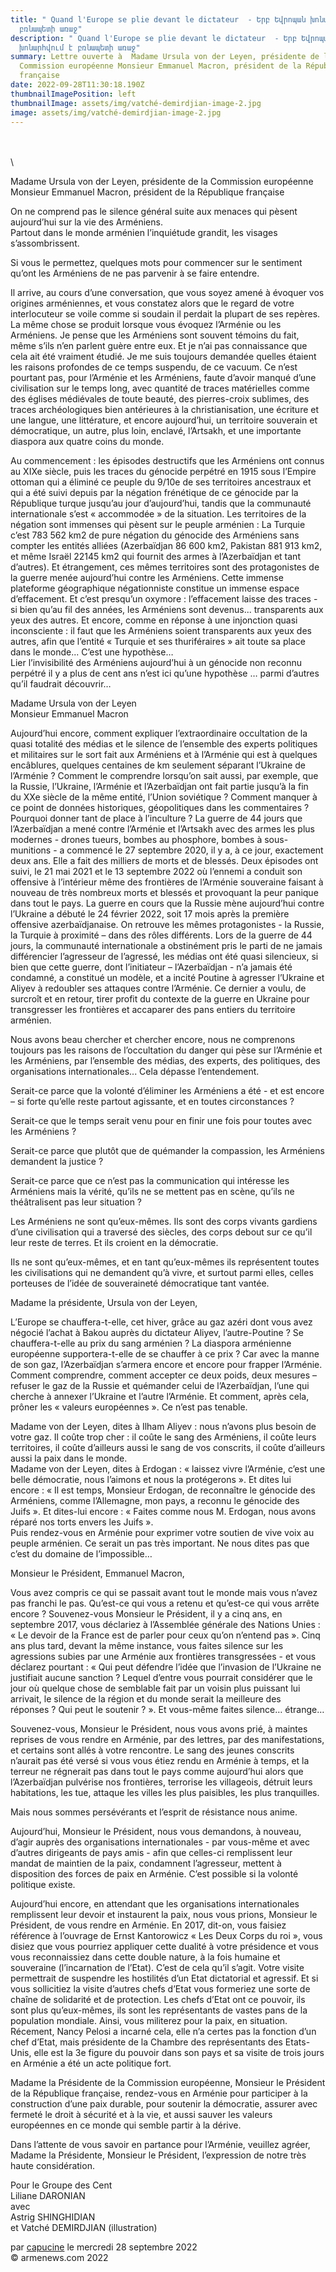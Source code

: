 ```yaml
---
title: " Quand l'Europe se plie devant le dictateur  - Երբ Եվրոպան խոնարհվում է
  բռնապետի առաջ"
description: " Quand l'Europe se plie devant le dictateur  - Երբ Եվրոպան
  խոնարհվում է բռնապետի առաջ"
summary: Lettre ouverte à  Madame Ursula von der Leyen, présidente de la
  Commission européenne Monsieur Emmanuel Macron, président de la République
  française
date: 2022-09-28T11:30:18.190Z
thumbnailImagePosition: left
thumbnailImage: assets/img/vatché-demirdjian-image-2.jpg
image: assets/img/vatché-demirdjian-image-2.jpg
---
```

\
\
\
<!--StartFragment-->

Madame Ursula von der Leyen, présidente de la Commission européenne\
Monsieur Emmanuel Macron, président de la République française

On ne comprend pas le silence général suite aux menaces qui pèsent aujourd’hui sur la vie des Arméniens.\
Partout dans le monde arménien l’inquiétude grandit, les visages s’assombrissent.

Si vous le permettez, quelques mots pour commencer sur le sentiment qu’ont les Arméniens de ne pas parvenir à se faire entendre.

Il arrive, au cours d’une conversation, que vous soyez amené à évoquer vos origines arméniennes, et vous constatez alors que le regard de votre interlocuteur se voile comme si soudain il perdait la plupart de ses repères. La même chose se produit lorsque vous évoquez l’Arménie ou les Arméniens. Je pense que les Arméniens sont souvent témoins du fait, même s’ils n’en parlent guère entre eux. Et je n’ai pas connaissance que cela ait été vraiment étudié. Je me suis toujours demandée quelles étaient les raisons profondes de ce temps suspendu, de ce vacuum. Ce n’est pourtant pas, pour l’Arménie et les Arméniens, faute d’avoir manqué d’une civilisation sur le temps long, avec quantité de traces matérielles comme des églises médiévales de toute beauté, des pierres-croix sublimes, des traces archéologiques bien antérieures à la christianisation, une écriture et une langue, une littérature, et encore aujourd’hui, un territoire souverain et démocratique, un autre, plus loin, enclavé, l’Artsakh, et une importante diaspora aux quatre coins du monde.

Au commencement : les épisodes destructifs que les Arméniens ont connus au XIXe siècle, puis les traces du génocide perpétré en 1915 sous l’Empire ottoman qui a éliminé ce peuple du 9/10e de ses territoires ancestraux et qui a été suivi depuis par la négation frénétique de ce génocide par la République turque jusqu’au jour d’aujourd’hui, tandis que la communauté internationale s’est « accommodée » de la situation. Les territoires de la négation sont immenses qui pèsent sur le peuple arménien : La Turquie c’est 783 562 km2 de pure négation du génocide des Arméniens sans compter les entités alliées (Azerbaïdjan 86 600 km2, Pakistan 881 913 km2, et même Israël 22145 km2 qui fournit des armes à l’Azerbaïdjan et tant d’autres). Et étrangement, ces mêmes territoires sont des protagonistes de la guerre menée aujourd’hui contre les Arméniens. Cette immense plateforme géographique négationniste constitue un immense espace d’effacement. Et c’est presqu’un oxymore : l’effacement laisse des traces - si bien qu’au fil des années, les Arméniens sont devenus... transparents aux yeux des autres. Et encore, comme en réponse à une injonction quasi inconsciente : il faut que les Arméniens soient transparents aux yeux des autres, afin que l’entité « Turquie et ses thuriféraires » ait toute sa place dans le monde... C’est une hypothèse…\
Lier l’invisibilité des Arméniens aujourd’hui à un génocide non reconnu perpétré il y a plus de cent ans n’est ici qu’une hypothèse … parmi d’autres qu’il faudrait découvrir…

Madame Ursula von der Leyen\
Monsieur Emmanuel Macron

Aujourd’hui encore, comment expliquer l’extraordinaire occultation de la quasi totalité des médias et le silence de l’ensemble des experts politiques et militaires sur le sort fait aux Arméniens et à l’Arménie qui est à quelques encâblures, quelques centaines de km seulement séparant l’Ukraine de l’Arménie ? Comment le comprendre lorsqu’on sait aussi, par exemple, que la Russie, l’Ukraine, l’Arménie et l’Azerbaïdjan ont fait partie jusqu’à la fin du XXe siècle de la même entité, l’Union soviétique ? Comment manquer à ce point de données historiques, géopolitiques dans les commentaires ? Pourquoi donner tant de place à l’inculture ? La guerre de 44 jours que l’Azerbaïdjan a mené contre l’Arménie et l’Artsakh avec des armes les plus modernes - drones tueurs, bombes au phosphore, bombes à sous-munitions - a commencé le 27 septembre 2020, il y a, à ce jour, exactement deux ans. Elle a fait des milliers de morts et de blessés. Deux épisodes ont suivi, le 21 mai 2021 et le 13 septembre 2022 où l’ennemi a conduit son offensive à l’intérieur même des frontières de l’Arménie souveraine faisant à nouveau de très nombreux morts et blessés et provoquant la peur panique dans tout le pays. La guerre en cours que la Russie mène aujourd’hui contre l’Ukraine a débuté le 24 février 2022, soit 17 mois après la première offensive azerbaïdjanaise. On retrouve les mêmes protagonistes - la Russie, la Turquie à proximité – dans des rôles différents. Lors de la guerre de 44 jours, la communauté internationale a obstinément pris le parti de ne jamais différencier l’agresseur de l’agressé, les médias ont été quasi silencieux, si bien que cette guerre, dont l’initiateur – l’Azerbaïdjan - n’a jamais été condamné, a constitué un modèle, et a incité Poutine à agresser l’Ukraine et Aliyev à redoubler ses attaques contre l’Arménie. Ce dernier a voulu, de surcroît et en retour, tirer profit du contexte de la guerre en Ukraine pour transgresser les frontières et accaparer des pans entiers du territoire arménien.

Nous avons beau chercher et chercher encore, nous ne comprenons toujours pas les raisons de l’occultation du danger qui pèse sur l’Arménie et les Arméniens, par l’ensemble des médias, des experts, des politiques, des organisations internationales... Cela dépasse l’entendement.

Serait-ce parce que la volonté d’éliminer les Arméniens a été - et est encore – si forte qu’elle reste partout agissante, et en toutes circonstances ?

Serait-ce que le temps serait venu pour en finir une fois pour toutes avec les Arméniens ?

Serait-ce parce que plutôt que de quémander la compassion, les Arméniens demandent la justice ?

Serait-ce parce que ce n’est pas la communication qui intéresse les Arméniens mais la vérité, qu’ils ne se mettent pas en scène, qu’ils ne théâtralisent pas leur situation ?

Les Arméniens ne sont qu’eux-mêmes. Ils sont des corps vivants gardiens d’une civilisation qui a traversé des siècles, des corps debout sur ce qu’il leur reste de terres. Et ils croient en la démocratie.

Ils ne sont qu’eux-mêmes, et en tant qu’eux-mêmes ils représentent toutes les civilisations qui ne demandent qu’à vivre, et surtout parmi elles, celles porteuses de l’idée de souveraineté démocratique tant vantée.

Madame la présidente, Ursula von der Leyen,

L’Europe se chauffera-t-elle, cet hiver, grâce au gaz azéri dont vous avez négocié l’achat à Bakou auprès du dictateur Aliyev, l’autre-Poutine ? Se chauffera-t-elle au prix du sang arménien ? La diaspora arménienne européenne supportera-t-elle de se chauffer à ce prix ? Car avec la manne de son gaz, l’Azerbaïdjan s’armera encore et encore pour frapper l’Arménie. Comment comprendre, comment accepter ce deux poids, deux mesures – refuser le gaz de la Russie et quémander celui de l’Azerbaïdjan, l’une qui cherche à annexer l’Ukraine et l’autre l’Arménie. Et comment, après cela, prôner les « valeurs européennes ». Ce n’est pas tenable.

Madame von der Leyen, dites à Ilham Aliyev : nous n’avons plus besoin de votre gaz. Il coûte trop cher : il coûte le sang des Arméniens, il coûte leurs territoires, il coûte d’ailleurs aussi le sang de vos conscrits, il coûte d’ailleurs aussi la paix dans le monde.\
Madame von der Leyen, dites à Erdogan : « laissez vivre l’Arménie, c’est une belle démocratie, nous l’aimons et nous la protégerons ». Et dites lui encore : « Il est temps, Monsieur Erdogan, de reconnaître le génocide des Arméniens, comme l’Allemagne, mon pays, a reconnu le génocide des Juifs ». Et dites-lui encore : « Faites comme nous M. Erdogan, nous avons réparé nos torts envers les Juifs ».\
Puis rendez-vous en Arménie pour exprimer votre soutien de vive voix au peuple arménien. Ce serait un pas très important. Ne nous dites pas que c’est du domaine de l’impossible…

Monsieur le Président, Emmanuel Macron,

Vous avez compris ce qui se passait avant tout le monde mais vous n’avez pas franchi le pas. Qu’est-ce qui vous a retenu et qu’est-ce qui vous arrête encore ? Souvenez-vous Monsieur le Président, il y a cinq ans, en septembre 2017, vous déclariez à l’Assemblée générale des Nations Unies : « Le devoir de la France est de parler pour ceux qu’on n’entend pas ». Cinq ans plus tard, devant la même instance, vous faites silence sur les agressions subies par une Arménie aux frontières transgressées - et vous déclarez pourtant : « Qui peut défendre l’idée que l’invasion de l’Ukraine ne justifiait aucune sanction ? Lequel d’entre vous pourrait considérer que le jour où quelque chose de semblable fait par un voisin plus puissant lui arrivait, le silence de la région et du monde serait la meilleure des réponses ? Qui peut le soutenir ? ». Et vous-même faites silence… étrange…

Souvenez-vous, Monsieur le Président, nous vous avons prié, à maintes reprises de vous rendre en Arménie, par des lettres, par des manifestations, et certains sont allés à votre rencontre. Le sang des jeunes conscrits n’aurait pas été versé si vous vous étiez rendu en Arménie à temps, et la terreur ne régnerait pas dans tout le pays comme aujourd’hui alors que l’Azerbaïdjan pulvérise nos frontières, terrorise les villageois, détruit leurs habitations, les tue, attaque les villes les plus paisibles, les plus tranquilles.

Mais nous sommes persévérants et l’esprit de résistance nous anime.

Aujourd’hui, Monsieur le Président, nous vous demandons, à nouveau, d’agir auprès des organisations internationales - par vous-même et avec d’autres dirigeants de pays amis - afin que celles-ci remplissent leur mandat de maintien de la paix, condamnent l’agresseur, mettent à disposition des forces de paix en Arménie. C’est possible si la volonté politique existe.

Aujourd’hui encore, en attendant que les organisations internationales remplissent leur devoir et instaurent la paix, nous vous prions, Monsieur le Président, de vous rendre en Arménie. En 2017, dit-on, vous faisiez référence à l’ouvrage de Ernst Kantorowicz « Les Deux Corps du roi », vous disiez que vous pourriez appliquer cette dualité à votre présidence et vous vous reconnaissiez dans cette double nature, à la fois humaine et souveraine (l’incarnation de l’Etat). C’est de cela qu’il s’agit. Votre visite permettrait de suspendre les hostilités d’un Etat dictatorial et agressif. Et si vous sollicitiez la visite d’autres chefs d’Etat vous formeriez une sorte de chaîne de solidarité et de protection. Les chefs d’Etat ont ce pouvoir, ils sont plus qu’eux-mêmes, ils sont les représentants de vastes pans de la population mondiale. Ainsi, vous militerez pour la paix, en situation. Récement, Nancy Pelosi a incarné cela, elle n’a certes pas la fonction d’un chef d’Etat, mais présidente de la Chambre des représentants des Etats-Unis, elle est la 3e figure du pouvoir dans son pays et sa visite de trois jours en Arménie a été un acte politique fort.

Madame la Présidente de la Commission européenne, Monsieur le Président de la République française, rendez-vous en Arménie pour participer à la construction d’une paix durable, pour soutenir la démocratie, assurer avec fermeté le droit à sécurité et à la vie, et aussi sauver les valeurs européennes en ce monde qui semble partir à la dérive.

Dans l’attente de vous savoir en partance pour l’Arménie, veuillez agréer, Madame la Présidente, Monsieur le Président, l’expression de notre très haute considération.   

Pour le Groupe des Cent\
Liliane DARONIAN\
avec\
Astrig SHINGHIDIAN\
et Vatché DEMIRDJIAN (illustration)

par [capucine](https://www.armenews.com/spip.php?page=auteur&id_auteur=541) le mercredi 28 septembre 2022\
© armenews.com 2022

<!--EndFragment-->